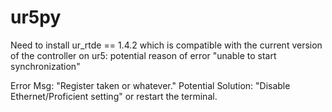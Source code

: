 # ur5py
Need to install ur_rtde == 1.4.2 which is compatible with the current version of the controller on ur5: potential reason of error "unable to start synchronization"

Error Msg: "Register taken or whatever."
Potential Solution: "Disable Ethernet/Proficient setting" or restart the terminal.
